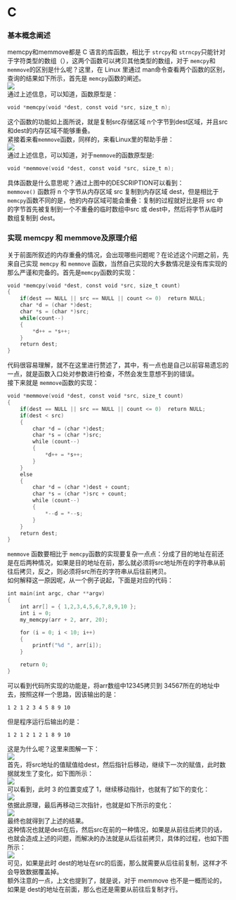 # C

<a name="BT4wu"></a>

### 基本概念阐述
memcpy和memmove都是 C 语言的库函数，相比于 `strcpy`和 `strncpy`只能针对于字符类型的数组（），这两个函数可以拷贝其他类型的数组，对于 `memcpy`和 `memmove`的区别是什么呢？这里，在 Linux 里通过 man命令查看两个函数的区别，查询的结果如下所示，首先是 `memcpy`函数的阐述。<br />![](./img/1666678654417-3b47a547-56a7-4e56-bce7-20ec63a2c624.png)<br />通过上述信息，可以知道，函数原型是：
```c
void *memcpy(void *dest, const void *src, size_t n);
```
这个函数的功能如上面所说，就是复制src存储区域 n个字节到dest区域，并且src和dest的内存区域不能够重叠。<br />紧接着来看`memmove`函数，同样的，来看Linux里的帮助手册：<br />![](./img/1666678654386-18101ad5-ce8c-4cde-9800-7f2bf0eadc96.png)<br />通过上述信息，可以知道，对于`memmove`的函数原型是:
```c
void *memmove(void *dest, const void *src, size_t n);
```
具体函数是什么意思呢？通过上图中的DESCRIPTION可以看到：<br />`memmove()` 函数将 n 个字节从内存区域 src 复制到内存区域 dest，但是相比于`memcpy`函数不同的是，他的内存区域可能会重叠：复制的过程就好比是将 src 中的字节首先被复制到一个不重叠的临时数组中src 或 dest中，然后将字节从临时数组复制到 dest。
<a name="qwrRp"></a>
### 实现 memcpy 和 memmove及原理介绍
关于前面所叙述的内存重叠的情况，会出现哪些问题呢？在论述这个问题之前，先来自己实现 `memcpy` 和 `memmove` 函数，当然自己实现的大多数情况是没有库实现的那么严谨和完备的。首先是`memcpy`函数的实现：
```c
void *memcpy(void *dest, const void *src, size_t count)  
{  
    if(dest == NULL || src == NULL || count <= 0)  return NULL;  
    char *d = (char *)dest;  
    char *s = (char *)src;  
    while(count--)  
    {  
        *d++ = *s++;  
    }  
    return dest;  
}
```
代码很容易理解，就不在这里进行赘述了，其中，有一点也是自己以前容易遗忘的一点，就是函数入口处对参数进行检查，不然会发生意想不到的错误。<br />接下来就是 `memmove`函数的实现：
```c
void *memmove(void *dest, const void *src, size_t count)  
{  
    if(dest == NULL || src == NULL || count <= 0)  return NULL;  
    if(dest < src)  
    {  
        char *d = (char *)dest;  
        char *s = (char *)src;  
        while (count--)  
        {  
            *d++ = *s++;  
        }  
    }  
    else  
    {  
        char *d = (char *)dest + count;  
        char *s = (char *)src + count;  
        while (count--)  
        {  
            *--d = *--s;  
        }  
    }      
    return dest;  
}
```
`memmove` 函数要相比于 `memcpy`函数的实现要复杂一点点：分成了目的地址在前还是在后两种情况，如果是目的地址在前，那么就必须将src地址所在的字符串从前往后拷贝，反之，则必须将src所在的字符串从后往前拷贝。<br />如何解释这一原因呢，从一个例子说起，下面是对应的代码：
```c
int main(int argc, char **argv) 
{
    int arr[] = { 1,2,3,4,5,6,7,8,9,10 };
    int i = 0;
    my_memcpy(arr + 2, arr, 20);

    for (i = 0; i < 10; i++) 
    {
        printf("%d ", arr[i]);
    }

    return 0;
}
```
可以看到代码所实现的功能是，将arr数组中12345拷贝到 34567所在的地址中去，按照这样一个思路，因该输出的是：
```
1 2 1 2 3 4 5 8 9 10
```
但是程序运行后输出的是：
```
1 2 1 2 1 2 1 8 9 10
```
这是为什么呢？这里来图解一下：<br />![](./img/1666678654482-ba6a36db-adce-4cb2-9358-d59cdac5e014.png)<br />首先，将src地址的值赋值给dest，然后指针后移动，继续下一次的赋值，此时数据就发生了变化，如下图所示：<br />![](./img/1666678654462-7cddd9cc-ed6b-4393-a907-ab9cbbb229e5.png)<br />可以看到，此时 3 的位置变成了 1，继续移动指针，也就有了如下的变化：<br />![](./img/1666678654828-87fb45ec-179e-422a-847e-fc00a04f099d.png)<br />依据此原理，最后再移动三次指针，也就是如下所示的变化：<br />![](./img/1666678655140-2e6383ae-a6f8-4258-9010-799fc9b5df9e.png)<br />最终也就得到了上述的结果。<br />这种情况也就是dest在后，然后src在前的一种情况，如果是从前往后拷贝的话，也就会造成上述的问题，而解决的办法就是从后往前拷贝，具体的过程，也如下图所示：<br />![](./img/1666678655276-a5cca5ec-a093-47e5-83c5-bde08af2cca3.png)<br />可见，如果是此时 dest的地址在src的后面，那么就需要从后往前复制，这样才不会导致数据覆盖掉。<br />额外注意的一点，上文也提到了，就是说，对于 memmove 也不是一概而论的，如果是 dest的地址在前面，那么也还是需要从前往后复制才行。
